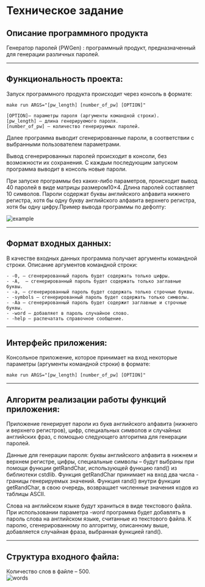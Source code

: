# Техническое задание

## Описание программного продукта
Генератор паролей (PWGen)
: программный продукт, предназначенный для генерации различных паролей.

---

## Функциональность проекта:

Запуск программного продукта происходит через консоль в формате:
```
make run ARGS="[pw_length] [number_of_pw] [OPTION]"

[OPTION]– параметры пароля (аргументы командной строки).
[pw_length] – длина генерируемого пароля.
[number_of_pw] – количество генерируемых паролей.
```
Далее программа выводит сгенерированные пароли, в соответствии с выбранными пользователем параметрами.

Вывод сгенерированных паролей происходит в консоли, без возможности их сохранения. С каждым последующим запуском программа выводит в консоль новые пароли.

При запуске программы без каких-либо параметров, происходит вывод 40 паролей в виде матрицы размером10×4. Длина паролей составляет 10 символов. Пароли содержат буквы английского алфавита нижнего регистра, хотя бы одну букву английского алфавита верхнего регистра, хотя бы одну цифру.Пример вывода программы по дефолту:

![example](https://user-images.githubusercontent.com/124039485/235341812-0754edcf-7494-460b-a0da-8ebf2baadfb7.png)

---

## Формат входных данных:
В качестве входных данных программа получает аргументы командной строки. Описание аргументов командной строки:
```
- -0, – сгенерированный пароль будет содержать только цифры.
- -A,  – сгенерированный пароль будет содержать только заглавные буквы.
- -a, – cгенерированный пароль будет содержать только строчные буквы.
- -symbols – сгенерированный пароль будет содержать только символы.
- -Aa – сгенерированный пароль будет содержит заглавные и строчные буквы.
- -word – добавляет в пароль случайное слово.
- -help – распечатать справочное сообщение.
```
---

## Интерфейс приложения:
Консольное приложение, которое принимает на вход некоторые параметры (аргументы командной строки) в формате:
```
make run ARGS="[pw_length] [number_of_pw] [OPTION]"
```
---

## Алгоритм реализации работы функций приложения:
Приложение генерирует пароли из букв английского алфавита (нижнего и верхнего регистров), цифр, специальных символов и случайных английских фраз, с помощью следующего алгоритма для генерации паролей.

Данные для генерации пароля: буквы английского алфавита в нижнем и верхнем регистре, цифры, специальные символы – будут выбраны при помощи функции getRandChar, использующей функцию rand() из библиотеки cstdlib. Функция getRandChar принимает на вход два числа - границы генерируемых значений. Функция rand() внутри функции getRandChar, в свою очередь, возвращает численные значения кодов из таблицы ASCII.
 
Слова на английском языке будут храниться в виде текстового файла. 
При использовании параметра _-word_ программа будет добавлять в пароль слова на английском языке, считанные из текстового файла. К паролю, сгенерированному по алгоритму, описанному выше, добавляется случайная фраза, выбранная функцией rand().

----

## Структура входного файла:
Количество слов в файле – 500.    
![words](https://user-images.githubusercontent.com/124039485/235341865-36efe4ec-c0cc-4d4d-99f7-bdc804520529.png)
